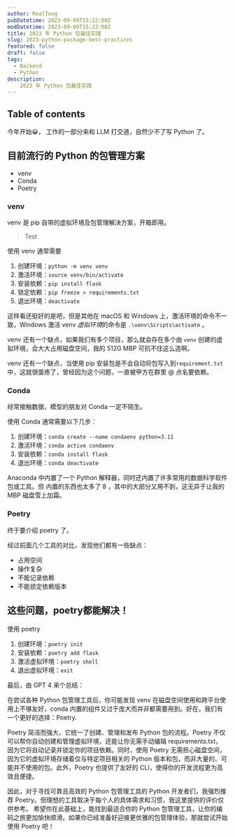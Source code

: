 ```yaml
---
author: RealTong
pubDatetime: 2023-09-09T15:22:00Z
modDatetime: 2023-09-09T15:22:00Z
title: 2023 年 Python 包最佳实践
slug: 2023-python-package-best-practices
featured: false
draft: false
tags:
  - Backend
  - Python
description:
    2023 年 Python 包最佳实践
---
```


## Table of contents

今年开始😀， 工作的一部分来和 LLM 打交道，自然少不了写 Python 了。

## 目前流行的 Python 的包管理方案

- venv
- Conda
- Poetry

### venv

venv 是 pip 自带的虚拟环境及包管理解决方案，开箱即用。

> Test
> 

使用 venv 通常需要

1. 创建环境：`python -m venv venv`
2. 激活环境：`source venv/bin/activate`
3. 安装依赖：`pip install flask`
4. 锁定依赖：`pip freeze > requirements.txt`
5. 退出环境：`deactivate`

这样看还挺好的是吧，但是其他在 macOS 和 Windows 上，激活环境的命令不一致，Windows 激活 venv *虚拟环境*的命令是 `.\venv\Scripts\activate` 。

venv 还有一个缺点，如果我们有多个项目，那么就会存在多个由 `venv` 创建的虚拟环境，会大大占用磁盘空间，我的 512G MBP 可抗不住这么造啊。

venv 还有一个缺点，当使用 pip 安装包是不会自动将包写入到`requirement.txt` 中，这就很蛋疼了，曾经因为这个问题，一直被甲方在群里 @ 点名要依赖。

### Conda

经常接触数据，模型的朋友对 Conda 一定不陌生。 

使用 Conda 通常需要以下几步：

1. 创建环境：`conda create --name condaenv python=3.11`
2. 激活环境：`conda active condaenv`
3. 安装依赖：`conda install flask`
4. 退出环境：`conda deactivate`

Anaconda 中内置了一个 Python 解释器，同时还内置了许多常用的数据科学软件包或工具。但 内置的东西也太多了 8 ，其中的大部分又用不到，这无异于让我的 MBP 磁盘雪上加霜。

### Poetry

终于要介绍 poetry 了。

经过前面几个工具的对比，发现他们都有一些缺点：

- 占用空间
- 操作复杂
- 不能记录依赖
- 不能锁定依赖版本

## 这些问题，poetry都能解决！

使用 poetry 

1. 创建环境：`poetry init`
2. 安装依赖：`poetry add flask`
3. 激活虚拟环境：`poetry shell`
4. 退出虚拟环境：`exit`

最后，由 GPT 4 来个总结：

在尝试各种 Python 包管理工具后，你可能发现 venv 在磁盘空间使用和跨平台使用上不够友好，conda 内置的组件又过于庞大而并非都需要用到。好在，我们有一个更好的选择：Poetry.

Poetry 简洁而强大，它统一了创建、管理和发布 Python 包的流程。Poetry 不仅可以帮你自动创建和管理虚拟环境，还能让你无需手动编辑 requirements.txt，因为它将自动记录并锁定你的项目依赖。同时，使用 Poetry 无需担心磁盘空间，因为它的虚拟环境存储着仅与特定项目相关的 Python 版本和包，而非大量的、可能并不使用的包。此外，Poetry 也提供了友好的 CLI，使得你的开发流程更为高效且便捷。

因此，对于寻找可靠且高效的 Python 包管理工具的 Python 开发者们，我强烈推荐 Poetry。但理想的工具取决于每个人的具体需求和习惯，我这里提供的评价仅供参考。
希望你在此基础上，能找到最适合你的 Python 包管理工具，让你的编码之旅更加愉快顺滑。如果你已经准备好迎接更优雅的包管理体验，那就尝试开始使用 Poetry 吧！